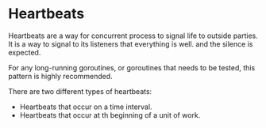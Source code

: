 # Heartbeats

Heartbeats are a way for concurrent process to signal life to outside parties. It is a way to signal to its listeners that everything is well. and the silence is expected.

For any long-running goroutines, or goroutines that needs to be tested, this pattern is highly recommended.

There are two different types of heartbeats:

* Heartbeats that occur on a time interval.
* Heartbeats that occur at th beginning of a unit of work.